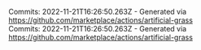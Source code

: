 Commits: 2022-11-21T16:26:50.263Z - Generated via https://github.com/marketplace/actions/artificial-grass
<br>
Commits: 2022-11-21T16:26:50.263Z - Generated via https://github.com/marketplace/actions/artificial-grass
<br>
